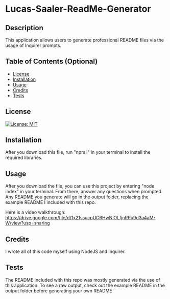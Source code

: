 # Lucas-Saaler-ReadMe-Generator

## Description

This application allows users to generate professional README files via the usage of Inquirer prompts.

## Table of Contents (Optional)

- [License](#license)
- [Installation](#installation)
- [Usage](#usage)
- [Credits](#credits)
- [Tests](#tests)

## License

[![License: MIT](https://img.shields.io/badge/License-MIT-yellow.svg)](https://opensource.org/licenses/MIT)

## Installation

After you download this file, run "npm i" in your terminal to install the required libraries.

## Usage

After you download the file, you can use this project by entering "node index" in your terminal. From there, answer any questions when prompted. Any README you generate will go in the output folder, replacing the example README I included with this repo.

Here is a video walkthrough: https://drive.google.com/file/d/1x21ssucpUC6HwNlOLfjnRPu9d3a4aM-W/view?usp=sharing

## Credits

I wrote all of this code myself using NodeJS and Inquirer.

## Tests

The README included with this repo was mostly generated via the use of this application. To see a raw output, check out the example README in the output folder before generating your own README